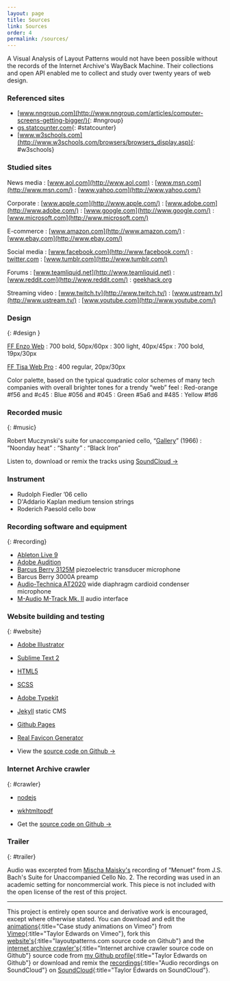 ```yaml
---
layout: page
title: Sources
link: Sources
order: 4
permalink: /sources/
---
```


A Visual Analysis of Layout Patterns would not have been possible without the records of the Internet Archive's WayBack Machine. Their collections and open API enabled me to collect and study over twenty years of web design.

### Referenced sites

* [www.nngroup.com](http://www.nngroup.com/articles/computer-screens-getting-bigger/){: #nngroup}
* [gs.statcounter.com](http://gs.statcounter.com/#resolution-US-monthly-200903-201504){: #statcounter}
* [www.w3schools.com](http://www.w3schools.com/browsers/browsers_display.asp){: #w3schools}

### Studied sites

News media
: [www.aol.com](http://www.aol.com)
: [www.msn.com](http://www.msn.com/)
: [www.yahoo.com](http://www.yahoo.com/)

Corporate
: [www.apple.com](http://www.apple.com/)
: [www.adobe.com](http://www.adobe.com/)
: [www.google.com](http://www.google.com/)
: [www.microsoft.com](http://www.microsoft.com/)

E-commerce
: [www.amazon.com](http://www.amazon.com/)
: [www.ebay.com](http://www.ebay.com/)

Social media
: [www.facebook.com](http://www.facebook.com/)
: [twitter.com](http://twitter.com/)
: [www.tumblr.com](http://www.tumblr.com/)

Forums
: [www.teamliquid.net](http://www.teamliquid.net)
: [www.reddit.com](http://www.reddit.com/)
: [geekhack.org](http://geekhack.org/)

Streaming video
: [www.twitch.tv](http://www.twitch.tv/)
: [www.ustream.tv](http://www.ustream.tv/)
: [www.youtube.com](http://www.youtube.com/)

### Design
{: #design }

[FF Enzo Web](https://typekit.com/fonts/ff-enzo-web)
: 700 bold, 50px/60px
: 300 light, 40px/45px
: 700 bold, 19px/30px

[FF Tisa Web Pro](https://typekit.com/fonts/ff-tisa-web-pro)
: 400 regular, 20px/30px

Color palette, based on the typical quadratic color schemes of many tech companies with overall brighter tones for a trendy “web” feel
: <span class="box--red"></span> <span class="box--darkred"></span> Red-orange #f56 and #c45
: <span class="box--blue"></span> <span class="box--darkblue"></span> Blue #056 and #045
: <span class="box--green"></span> <span class="box--darkgreen"></span> Green #5a6 and #485
: <span class="box--yellow"></span> <span class="box"></span> Yellow #fd6

### Recorded music
{: #music}

Robert Muczynski's suite for unaccompanied cello, “[Gallery](http://www.sheetmusicplus.com/title/gallery-suite-sheet-music/3183263)” (1966)
: “Noonday heat”
: “Shanty”
: “Black Iron”

Listen to, download or remix the tracks using [SoundCloud &rarr;](https://soundcloud.com/rumudiez/sets/muczynski-gallery-suite-for-unaccompanied-cello)

### Instrument

* Rudolph Fiedler ’06 cello
* D'Addario Kaplan medium tension strings
* Roderich Paesold cello bow

### Recording software and equipment
{: #recording}

* [Ableton Live 9](https://www.ableton.com/en/live/new-in-9/)
* [Adobe Audition](https://creative.adobe.com/products/audition)
* [Barcus Berry 3125M](http://barcusberry.com/product.cfm?ProductID=24) piezoelectric transducer microphone
* Barcus Berry 3000A preamp
* [Audio-Technica AT2020](http://www.audio-technica.com/cms/wired_mics/a0933a662b5ed0e2/) wide diaphragm cardioid condenser microphone
* [M-Audio M-Track Mk. II](http://www.m-audio.com/products/view/m-track-mkii#.VTXq9q3BzRY) audio interface

### Website building and testing
{: #website}

* [Adobe Illustrator](http://www.adobe.com/products/illustrator.html)
* [Sublime Text 2](http://www.sublimetext.com/2)
* [HTML5](https://developer.mozilla.org/en-US/docs/Web/Guide/HTML/HTML5)
* [SCSS](http://sass-lang.com/)
* [Adobe Typekit](https://typekit.com/)
* [Jekyll](http://jekyllrb.com/) static CMS
* [Github Pages](https://pages.github.com/)
* [Real Favicon Generator](http://realfavicongenerator.net/)

* View the [source code on Github &rarr;](https://github.com/Rumudiez/Layout-Patterns)

### Internet Archive crawler
{: #crawler}

* [nodejs](https://nodejs.org/)
* [wkhtmltopdf](http://wkhtmltopdf.org/)

* Get the [source code on Github &rarr;](https://github.com/Rumudiez/Web-Archive-Scraper)

### Trailer
{: #trailer}

Audio was excerpted from [Mischa Maisky's](https://www.youtube.com/watch?v=5kwAAES6QEs) recording of “Menuet” from J.S. Bach's Suite for Unaccompanied Cello No. 2. The recording was used in an academic setting for noncommercial work. This piece is not included with the open license of the rest of this project.

---

This project is entirely open source and derivative work is encouraged, except where otherwise stated. You can download and edit the [animations](https://vimeo.com/album/3382650){:title="Case study animations on Vimeo"} from [Vimeo](https://vimeo.com/rumudiez/){:title="Taylor Edwards on Vimeo"}, fork this [website's](https://github.com/Rumudiez/Layout-Patterns){:title="layoutpatterns.com source code on Github"} and the [internet archive crawler's](https://github.com/Rumudiez/Web-Archive-Scraper){:title="Internet archive crawler source code on Github"} source code from [my Github profile](https://github.com/Rumudiez/){:title="Taylor Edwards on Github"} or download and remix the [recordings](https://soundcloud.com/rumudiez/sets/muczynski-gallery-suite-for-unaccompanied-cello){:title="Audio recordings on SoundCloud"} on [SoundCloud](https://soundcloud.com/rumudiez/){:title="Taylor Edwards on SoundCloud"}.
